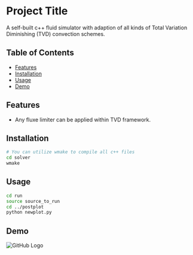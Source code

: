 # Project Title

A self-built c++ fluid simulator with adaption of all kinds of Total Variation Diminishing (TVD) convection schemes.

## Table of Contents

- [Features](#features)
- [Installation](#installation)
- [Usage](#usage)
- [Demo](#demo)
<!-- [Contributing](#contributing) -->
<!-- [License](#license) -->
<!-- [Acknowledgements](#acknowledgements) -->

## Features

- Any fluxe limiter can be applied within TVD framework.

## Installation

<!-- Provide instructions on how to install and set up your project. Include any dependencies and steps needed for a successful installation. -->

```bash
# You can utilize wmake to compile all c++ files 
cd solver
wmake
```

## Usage

<!-- Explain how to use your project. Include examples or code snippets if applicable. -->
  
```bash
cd run
source source_to_run
cd ../postplot
python newplot.py
```
## Demo
![GitHub Logo](https://github.com/Furkath/TVD_Fluid_Simulator/results/320_Re1000_UMIST/pic_mag.png)
